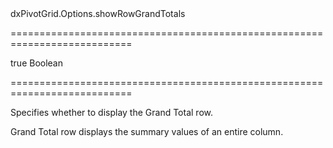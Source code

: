 <!--id-->dxPivotGrid.Options.showRowGrandTotals<!--/id-->
===========================================================================
<!--default-->true<!--/default-->
<!--type-->Boolean<!--/type-->
===========================================================================

<!--shortDescription-->
Specifies whether to display the Grand Total row.
<!--/shortDescription-->

<!--fullDescription-->
Grand Total row displays the summary values of an entire column.
<!--/fullDescription-->